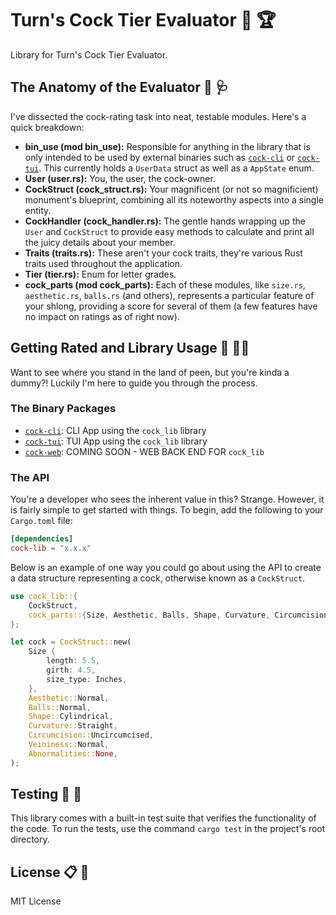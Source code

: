 # Turn's Cock Tier Evaluator :chicken: :trophy:

Library for Turn's Cock Tier Evaluator.

## The Anatomy of the Evaluator :eggplant: :stethoscope:

I've dissected the cock-rating task into neat, testable modules. Here's a quick breakdown:

- **bin_use (mod bin_use):** Responsible for anything in the library that is only intended to be used by external binaries such as [`cock-cli`](https://crates.io/crates/cock-cli) or [`cock-tui`](https://crates.io/crates/cock-tui). This currently holds a `UserData` struct as well as a `AppState` enum.
- **User (user.rs):** You, the user, the cock-owner.
- **CockStruct (cock_struct.rs):** Your magnificent (or not so magnificient) monument's blueprint, combining all its noteworthy aspects into a single entity.
- **CockHandler (cock_handler.rs):** The gentle hands wrapping up the `User` and `CockStruct` to provide easy methods to calculate and print all the juicy details about your member.
- **Traits (traits.rs):** These aren't your cock traits, they're various Rust traits used throughout the application.
- **Tier (tier.rs):** Enum for letter grades.
- **cock_parts (mod cock_parts):** Each of these modules, like `size.rs`, `aesthetic.rs`, `balls.rs` (and others), represents a particular feature of your shlong, providing a score for several of them (a few features have no impact on ratings as of right now).

## Getting Rated and Library Usage :open_book: :male_detective:

Want to see where you stand in the land of peen, but you're kinda a dummy?! Luckily I'm here to guide you through the process.

### The Binary Packages

- [`cock-cli`](https://crates.io/crates/cock-cli): CLI App using the `cock_lib` library
- [`cock-tui`](https://crates.io/crates/cock-tui): TUI App using the `cock_lib` library
- [`cock-web`](https://crates.io/crates/cock-web): COMING SOON - WEB BACK END FOR `cock_lib`

### The API

You're a developer who sees the inherent value in this? Strange. However, it is fairly simple to get started with things. To begin, add the following to your `Cargo.toml` file:

```toml
[dependencies]
cock-lib = "x.x.x"
```

Below is an example of one way you could go about using the API to create a data structure representing a cock, otherwise known as a `CockStruct`.

```rust
use cock_lib::{
    CockStruct,
    cock_parts::{Size, Aesthetic, Balls, Shape, Curvature, Circumcision, Veininess, Abnormalities, Inches}
};

let cock = CockStruct::new(
    Size {
        length: 5.5,
        girth: 4.5,
        size_type: Inches,
    },
    Aesthetic::Normal,
    Balls::Normal,
    Shape::Cylindrical,
    Curvature::Straight,
    Circumcision::Uncircumcised,
    Veininess::Normal,
    Abnormalities::None,
);
```

## Testing :petri_dish: :test_tube:

This library comes with a built-in test suite that verifies the functionality of the code. To run the tests, use the command `cargo test` in the project's root directory.

## License :clipboard: :briefcase:

MIT License
